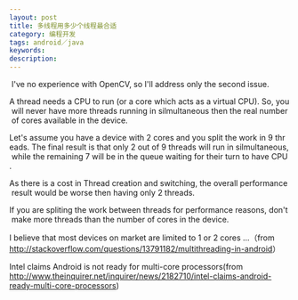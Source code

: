 ```yaml
---
layout: post
title: 多线程用多少个线程最合适
category: 编程开发
tags: android／java
keywords: 
description: 
---
```


 I've no experience with OpenCV, so I'll address only the second issue.

A thread needs a CPU to run (or a core which acts as a virtual CPU). So, you will never have more threads running in silmultaneous then the real number of cores available in the device.

Let's assume you have a device with 2 cores and you split the work in 9 threads. The final result is that only 2 out of 9 threads will run in silmultaneous, while the remaining 7 will be in the queue waiting for their turn to have CPU.

As there is a cost in Thread creation and switching, the overall performance result would be worse then having only 2 threads.

If you are spliting the work between threads for performance reasons, don't make more threads than the number of cores in the device.

I believe that most devices on market are limited to 1 or 2 cores ...（from
<http://stackoverflow.com/questions/13791182/multithreading-in-android>）

Intel claims Android is not ready for multi-core processors(from
<http://www.theinquirer.net/inquirer/news/2182710/intel-claims-android-ready-multi-core-processors>)

 









